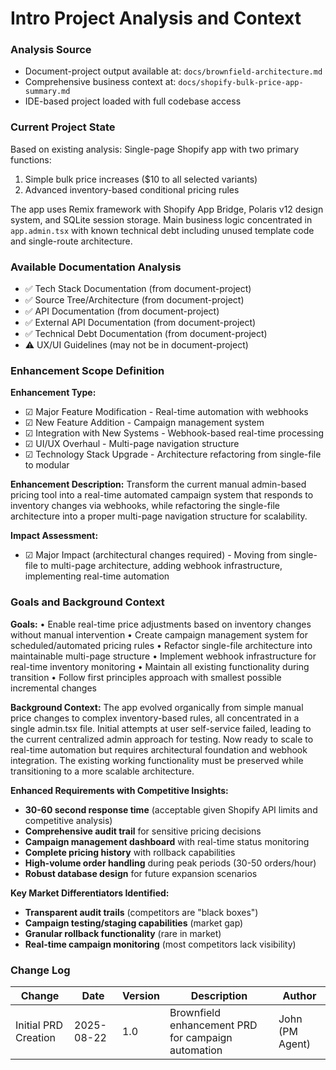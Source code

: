 # Intro Project Analysis and Context

### Analysis Source
- Document-project output available at: `docs/brownfield-architecture.md`
- Comprehensive business context at: `docs/shopify-bulk-price-app-summary.md`
- IDE-based project loaded with full codebase access

### Current Project State
Based on existing analysis: Single-page Shopify app with two primary functions:
1. Simple bulk price increases ($10 to all selected variants)
2. Advanced inventory-based conditional pricing rules

The app uses Remix framework with Shopify App Bridge, Polaris v12 design system, and SQLite session storage. Main business logic concentrated in `app.admin.tsx` with known technical debt including unused template code and single-route architecture.

### Available Documentation Analysis
- ✅ Tech Stack Documentation (from document-project)
- ✅ Source Tree/Architecture (from document-project) 
- ✅ API Documentation (from document-project)
- ✅ External API Documentation (from document-project)
- ✅ Technical Debt Documentation (from document-project)
- ⚠️ UX/UI Guidelines (may not be in document-project)

### Enhancement Scope Definition

**Enhancement Type:**
- ☑ Major Feature Modification - Real-time automation with webhooks
- ☑ New Feature Addition - Campaign management system  
- ☑ Integration with New Systems - Webhook-based real-time processing
- ☑ UI/UX Overhaul - Multi-page navigation structure
- ☑ Technology Stack Upgrade - Architecture refactoring from single-file to modular

**Enhancement Description:**
Transform the current manual admin-based pricing tool into a real-time automated campaign system that responds to inventory changes via webhooks, while refactoring the single-file architecture into a proper multi-page navigation structure for scalability.

**Impact Assessment:**
- ☑ Major Impact (architectural changes required) - Moving from single-file to multi-page architecture, adding webhook infrastructure, implementing real-time automation

### Goals and Background Context

**Goals:**
• Enable real-time price adjustments based on inventory changes without manual intervention
• Create campaign management system for scheduled/automated pricing rules
• Refactor single-file architecture into maintainable multi-page structure
• Implement webhook infrastructure for real-time inventory monitoring
• Maintain all existing functionality during transition
• Follow first principles approach with smallest possible incremental changes

**Background Context:**
The app evolved organically from simple manual price changes to complex inventory-based rules, all concentrated in a single admin.tsx file. Initial attempts at user self-service failed, leading to the current centralized admin approach for testing. Now ready to scale to real-time automation but requires architectural foundation and webhook integration. The existing working functionality must be preserved while transitioning to a more scalable architecture.

**Enhanced Requirements with Competitive Insights:**
- **30-60 second response time** (acceptable given Shopify API limits and competitive analysis)
- **Comprehensive audit trail** for sensitive pricing decisions
- **Campaign management dashboard** with real-time status monitoring
- **Complete pricing history** with rollback capabilities
- **High-volume order handling** during peak periods (30-50 orders/hour)
- **Robust database design** for future expansion scenarios

**Key Market Differentiators Identified:**
- **Transparent audit trails** (competitors are "black boxes")
- **Campaign testing/staging capabilities** (market gap)
- **Granular rollback functionality** (rare in market)
- **Real-time campaign monitoring** (most competitors lack visibility)

### Change Log

| Change | Date | Version | Description | Author |
|--------|------|---------|-------------|--------|
| Initial PRD Creation | 2025-08-22 | 1.0 | Brownfield enhancement PRD for campaign automation | John (PM Agent) |
